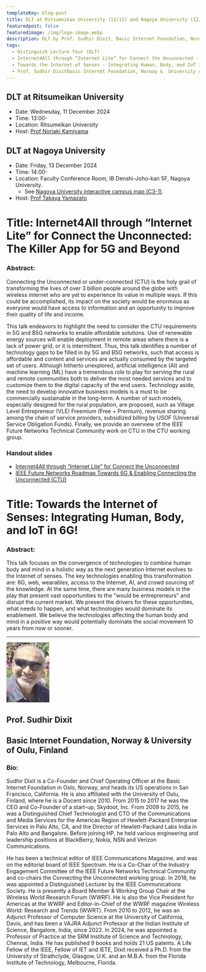 ```yaml
---
templateKey: blog-post
title: DLT at Ritsumeikan University (12/11) and Nagoya University (12/13)
featuredpost: false
featuredimage: /img/logo-image.webp
description: DLT by Prof. Sudhir Dixit, Basic Internet Foundation, Norway &  University of Oulu, Finland, at Ritsumeikan University and Nagoya University.
tags:
  - Distinguish Lecture Tour (DLT)
  - Internet4All through “Internet Lite” for Connect the Unconnected - The Killer App for 5G and Beyond
  - Towards the Internet of Senses - Integrating Human, Body, and IoT in 6G!
  - Prof. Sudhir DixitBasic Internet Foundation, Norway &  University of Oulu, Finland
---
```


## DLT at Ritsumeikan University
- Date: Wednesday, 11 December 2024
- Time: 13:00-
- Location: Ritsumeikan University
- Host: [Prof Noriaki Kamiyama](/officers/)

## DLT at Nagoya University
- Date: Friday, 13 December 2024
- Time: 14:00-
- Location: Faculty Conference Room, IB Denshi-Joho-kan 5F, Nagoya University.
  - See [Nagoya University interactive campus map (C3-1)](https://www.nagoya-u.ac.jp/extra/map/index.html).
- Host: [Prof Takaya Yamazato](/officers)

<!-- 12/11 Ritsumeikan University (hosted by our Vice-Chair Prof Kamiyama)
12/13 Nagoya University (hosted by me) -->

# Title: Internet4All through “Internet Lite” for Connect the Unconnected: The Killer App for 5G and Beyond

### Abstract:

Connecting the Unconnected or under-connected (CTU) is the holy grail of transforming the lives of over 3 billion people around the globe with wireless internet who are yet to experience its value in multiple ways. 
If this could be accomplished, its impact on the society would be enormous as everyone would have access to information and an opportunity to improve their quality of life and income.

This talk endeavors to highlight the need to consider the CTU requirements in 5G and B5G networks to enable affordable solutions.
Use of renewable energy sources will enable deployment in remote areas where there is a lack of power grid, or it is intermittent. 
Thus, this talk identifies a number of technology gaps to be filled in by 5G and B5G networks, such that access is affordable and content and services are actually consumed by the targeted set of users. 
Although hitherto unexplored, artificial intelligence (AI) and machine learning (ML) have a tremendous role to play for serving the rural and remote communities both to deliver the most needed services and to customize them to the digital capacity of the end users. 
Technology aside, the need to develop innovative business models is a must to be commercially sustainable in the long-term. A number of such models, especially designed for the rural population, are proposed, such as Village Level Entrepreneur (VLE) Freemium (Free + Premium), revenue sharing among the chain of service providers, subsidized billing by USOF (Universal Service Obligation Funds). 
Finally, we provide an overview of the IEEE Future Networks Technical Community work on CTU in the CTU working group.

### Handout slides
- [Internet4All through “Internet Lite” for Connect the Unconnected](./DLT_Internet4All_Japan_SudhirDixit_Revised.pdf)
- [IEEE Future Networks Roadmap Towards 6G & Enabling Connecting the Unconnected (CTU)](./ComSoc_About_INGR_and_CTU_ShortVersion_Revised_SudhirDixit.pdf)

# Title: Towards the Internet of Senses: Integrating Human, Body, and IoT in 6G!

### Abstract:

This talk focuses on the convergence of technologies to combine human body and mind in a holistic way as the next generation Internet evolves to the Internet of senses. 
The key technologies enabling this transformation are: 6G, web, wearables, access to the Internet, AI, and crowd sourcing of the knowledge. 
At the same time, there are many business models in the play that present vast opportunities to the "would be entrepreneurs" and disrupt the current market. 
We present the drivers for these opportunities, what needs to happen, and what technologies would dominate its enablement. 
We believe the technologies affecting the human body and mind in a positive way would potentially dominate the social movement 10 years from now or sooner.

---

![Sudhir Dixit](Sudhir-Dixit.jpg)

## Prof. Sudhir Dixit
## Basic Internet Foundation, Norway &  University of Oulu, Finland

### Bio:

Sudhir Dixit is a Co-Founder and Chief Operating Officer at the Basic Internet Foundation in Oslo, Norway, and heads its US operations in San Francisco, California.  He is also affiliated with the University of Oulu, Finland, where he is a Docent since 2010.  From 2015 to 2017 he was the CEO and Co-Founder of a start-up, Skydoot, Inc. From 2009 to 2015, he was a Distinguished Chief Technologist and CTO of the Communications and Media Services for the Americas Region of Hewlett-Packard Enterprise Services in Palo Alto, CA, and the Director of Hewlett-Packard Labs India in Palo Alto and Bangalore. Before joining HP, he held various engineering and leadership positions at BlackBerry, Nokia, NSN and Verizon Communications.

He has been a technical editor of IEEE Communications Magazine, and was on the editorial board of IEEE Spectrum. He is a Co-Chair of the Industry Engagement Committee of the IEEE Future Networks Technical Community and co-chairs the Connecting the Unconnected working group. In 2018, he was appointed a Distinguished Lecturer by the IEEE Communications Society. He is presently a Board Member & Working Group Chair at the Wireless World Research Forum (WWRF). He is also the Vice President for Americas at the WWRF and Editor-in-Chief of the WWRF magazine Wireless World: Research and Trends (WWRT). From 2010 to 2012, he was an Adjunct Professor of Computer Science at the University of California, Davis, and has been a VAJRA Adjunct Professor at the Indian Institute of Science, Bangalore, India, since 2022. In 2024, he was appointed a Professor of Practice at the SRM Institute of Science and Technology, Chennai, India. He has published 9 books and holds 21 US patents. A Life Fellow of the IEEE, Fellow of IET and IETE, Dixit received a Ph.D. from the University of Strathclyde, Glasgow, U.K. and an M.B.A. from the Florida Institute of Technology, Melbourne, Florida. 
